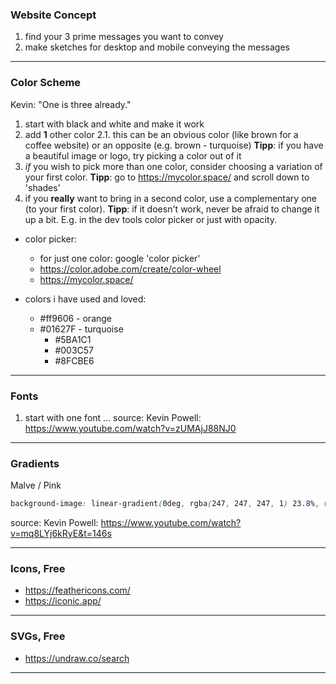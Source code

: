 ### Website Concept
1. find your 3 prime messages you want to convey
2. make sketches for desktop and mobile conveying the messages  
___ 


### Color Scheme
Kevin: "One is three already."

1. start with black and white and make it work
2. add **1** other color
2.1. this can be an obvious color (like brown for a coffee website) or an opposite (e.g. brown - turquoise)
**Tipp**: if you have a beautiful image or logo, try picking a color out of it
3. *if* you wish to pick more than one color, consider choosing a variation of your first color.
**Tipp**: go to https://mycolor.space/ and scroll down to 'shades'
4. if you **really** want to bring in a second color, use a complementary one (to your first color).
**Tipp**: if it doesn't work, never be afraid to change it up a bit. E.g. in the dev tools color picker or just with opacity.

- color picker: 
  - for just one color: google 'color picker'
  - https://color.adobe.com/create/color-wheel
  - https://mycolor.space/

- colors i have used and loved:
  - #ff9606 - orange
  - #01627F - turquoise
    - #5BA1C1
    - #003C57
    - #8FCBE6
___ 


### Fonts
1. start with one font
...
source: Kevin Powell: https://www.youtube.com/watch?v=zUMAjJ88NJ0
___


### Gradients
Malve / Pink
```css
background-image: linear-gradient(0deg, rgba(247, 247, 247, 1) 23.8%, rgba(252, 221, 221, 1) 92% );
```
source: Kevin Powell: https://www.youtube.com/watch?v=mq8LYj6kRyE&t=146s
___


### Icons, Free
- https://feathericons.com/
- https://iconic.app/
___


### SVGs, Free
- https://undraw.co/search
___


